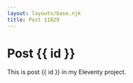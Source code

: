 ```yaml
---
layout: layouts/base.njk
title: Post 11829
---
```


# Post {{ id }}

This is post {{ id }} in my Eleventy project.
